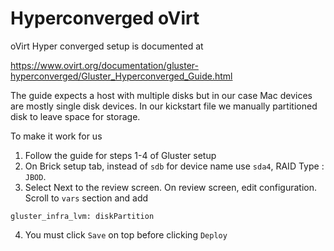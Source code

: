 # Hyperconverged oVirt

oVirt Hyper converged setup is documented at

https://www.ovirt.org/documentation/gluster-hyperconverged/Gluster_Hyperconverged_Guide.html

The guide expects a host with multiple disks but in our case Mac devices are mostly single disk devices. In our kickstart file we manually partitioned disk to leave space for storage. 

To make it work for us

1. Follow the guide for steps 1-4 of Gluster setup
2. On Brick setup tab, instead of `sdb` for device name use `sda4`, RAID Type : `JBOD`.
3. Select Next to the review screen. On review screen, edit configuration. Scroll to `vars` section and add
```
gluster_infra_lvm: diskPartition
```
4. You must click `Save` on top before clicking `Deploy`
